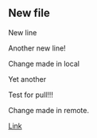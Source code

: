 ## New file

New line

Another new line!

Change made in local

Yet another

Test for pull!!!

Change made in remote.

[Link](https://en.wikipedia.org/wiki/Copa_del_Rey)
